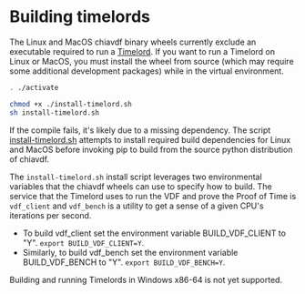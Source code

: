 # Building timelords

The Linux and MacOS chiavdf binary wheels currently exclude an executable
required to run a [Timelord](https://github.com/Cactus-Network/cactus-blockchain/wiki/Timelords).
If you want to run a Timelord on Linux or MacOS, you must install the wheel
from source (which may require some additional development packages) while in
the virtual environment.

```bash
. ./activate

chmod +x ./install-timelord.sh
sh install-timelord.sh
```

If the compile fails, it's likely due to a missing dependency. The script
[install-timelord.sh](https://github.com/Cactus-Network/cactus-blockchain/blob/main/install-timelord.sh)
attempts to install required build dependencies for Linux and MacOS before
invoking pip to build from the source python distribution of chiavdf.

The `install-timelord.sh` install script leverages two environmental variables
that the chiavdf wheels can use to specify how to build. The service that the
Timelord uses to run the VDF and prove the Proof of Time is `vdf_client` and
`vdf_bench` is a utility to get a sense of a given CPU's iterations per second.

- To build vdf_client set the environment variable BUILD_VDF_CLIENT to "Y".
  `export BUILD_VDF_CLIENT=Y`.
- Similarly, to build vdf_bench set the environment variable BUILD_VDF_BENCH
  to "Y". `export BUILD_VDF_BENCH=Y`.

Building and running Timelords in Windows x86-64 is not yet supported.
